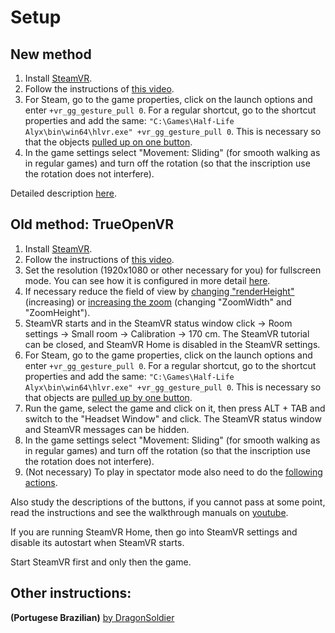 ﻿# Setup
## New method
1. Install [SteamVR](https://store.steampowered.com/app/250820/SteamVR/).
2. Follow the instructions of [this video](https://youtu.be/Uq12rW3DrKI).
3. For Steam, go to the game properties, click on the launch options and enter `+vr_gg_gesture_pull 0`. For a regular shortcut, go to the shortcut properties and add the same: `"C:\Games\Half-Life Alyx\bin\win64\hlvr.exe" +vr_gg_gesture_pull 0`. This is necessary so that the objects [pulled up on one button](https://youtu.be/RWQbwlXjtjI).
4. In the game settings select "Movement: Sliding" (for smooth walking as in regular games) and turn off the rotation (so that the inscription use the rotation does not interfere).

Detailed description [here](https://github.com/r57zone/Half-Life-Alyx-novr/blob/master/SETUP.md).

## Old method: TrueOpenVR
1. Install [SteamVR](https://store.steampowered.com/app/250820/SteamVR/).
2. Follow the instructions of [this video](https://youtu.be/66HIE3DFfjo).
3. Set the resolution (1920x1080 or other necessary for you) for fullscreen mode. You can see how it is configured in more detail [here](https://youtu.be/K_I5fm-cT6Y?t=2).
4. If necessary reduce the field of view by [changing "renderHeight"](https://youtu.be/8f_2GkruPdU) (increasing) or [increasing the zoom](https://youtu.be/wsJl_ODPSPI) (changing "ZoomWidth" and "ZoomHeight"). 
5. SteamVR starts and in the SteamVR status window click -> Room settings -> Small room -> Calibration -> 170 cm. The SteamVR tutorial can be closed, and SteamVR Home is disabled in the SteamVR settings.
6. For Steam, go to the game properties, click on the launch options and enter `+vr_gg_gesture_pull 0`. For a regular shortcut, go to the shortcut properties and add the same: `"C:\Games\Half-Life Alyx\bin\win64\hlvr.exe" +vr_gg_gesture_pull 0`. This is necessary so that objects are [pulled up by one button](https://youtu.be/RWQbwlXjtjI).
7. Run the game, select the game and click on it, then press ALT + TAB and switch to the "Headset Window" and click. The SteamVR status window and SteamVR messages can be hidden.
8. In the game settings select "Movement: Sliding" (for smooth walking as in regular games) and turn off the rotation (so that the inscription use the rotation does not interfere).
9. (Not necessary) To play in spectator mode also need to do the [following actions](https://youtu.be/JwxQ3jJ5aWA).

Also study the descriptions of the buttons, if you cannot pass at some point, read the instructions and see the walkthrough manuals on [youtube](https://www.youtube.com/channel/UCcuoRRWRvb7xUuMzrEqCZ5w).


If you are running SteamVR Home, then go into SteamVR settings and disable its autostart when SteamVR starts.



Start SteamVR first and only then the game.

## Other instructions:

**(Portugese Brazilian)** [by DragonSoldier](https://youtu.be/YQ0EpmVl4Qc)